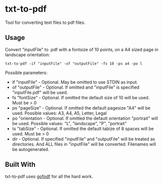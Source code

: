 # txt-to-pdf
Tool for converting text files to pdf files.

## Usage
Convert "inputFile" to .pdf with a fontsize of 10 points, on a A4 sized page in landscape orientation:
```
txt-to-pdf -if "inputFile" -of "outputFile" -fs 10 -ps a4 -po l
```
Possible parameters:
* if "inputFile"  - Optional. May be omitted to use STDIN as input.
* of "outputFile" - Optional. If omitted and "inputFile" is specified "inputFile.pdf" will be used.
* fs "fontSize"   - Optional. If omitted the default size of 10 will be used. Must be > 0
* ps "pageSize"   - Optional. If omitted the default pagesize "A4" will be used. Possible values: A3, A4, A5, Letter, Legal
* po "orientation - Optional. If omitted the default orientation "portrait" will be used. Possible values: "L", "landscape", "P", "portrait"
* ts "tabSize"    - Optional. If omitted the default tabize of 8 spaces will be used. Must be > 0
* dir             - Optional. If specified "inputFile" and "outputFile" will be treated as directories. And ALL files in "inputFile" will be converted. Filenames will be autogenerated.

## Built With
txt-to-pdf uses [gofpdf](https://github.com/jung-kurt/gofpdf) for all the hard work.